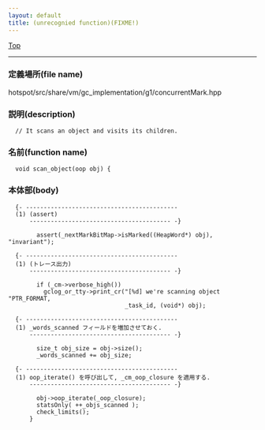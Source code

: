 ```yaml
---
layout: default
title: (unrecognied function)(FIXME!)
---
```

[Top](../index.html)

--- 
### 定義場所(file name)
hotspot/src/share/vm/gc_implementation/g1/concurrentMark.hpp
### 説明(description)

```
  // It scans an object and visits its children.
```

### 名前(function name)
```
  void scan_object(oop obj) {
```

### 本体部(body)
```
  {- -------------------------------------------
  (1) (assert)
      ---------------------------------------- -}

	    assert(_nextMarkBitMap->isMarked((HeapWord*) obj), "invariant");
	
  {- -------------------------------------------
  (1) (トレース出力)
      ---------------------------------------- -}

	    if (_cm->verbose_high())
	      gclog_or_tty->print_cr("[%d] we're scanning object "PTR_FORMAT,
	                             _task_id, (void*) obj);
	
  {- -------------------------------------------
  (1) _words_scanned フィールドを増加させておく.
      ---------------------------------------- -}

	    size_t obj_size = obj->size();
	    _words_scanned += obj_size;
	
  {- -------------------------------------------
  (1) oop_iterate() を呼び出して, _cm_oop_closure を適用する.
      ---------------------------------------- -}

	    obj->oop_iterate(_oop_closure);
	    statsOnly( ++_objs_scanned );
	    check_limits();
	  }
	
```


